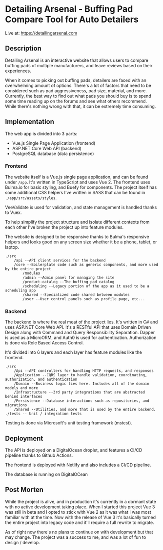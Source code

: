 # Detailing Arsenal - Buffing Pad Compare Tool for Auto Detailers

Live at: https://detailingarsenal.com

## Description

Detailing Arsenal is an interactive website that allows users to compare buffing pads of multiple manufacturers, and leave reviews based on their experiences.

When it comes to picking out buffing pads, detailers are faced with an overwhelming amount of options. There's a lot of factors that need to be considered such as pad aggressiveness, pad size, material, and more. Currently, the best way to find out what pads you should buy is to spend some time reading up on the forums and see what others recommend. While there's nothing wrong with that, it can be extremely time consuming.

## Implementation

The web app is divided into 3 parts:

-   Vue.js Single Page Application (frontend)
-   ASP.NET Core Web API (backend)
-   PostgreSQL database (data persistence)

### Frontend

The website itself is a Vue.js single page application, and can be found under `/app`. It's written in TypeScript and uses Vue 2. The frontend uses Bulma.io for basic styling, and Buefy for components. The project itself has some additional CSS helpers I've written in SASS that can be found in `./app/src/assets/styles`.

VeeValidate is used for validation, and state management is handled thanks to Vuex.

To help simplify the project structure and isolate different contexts from each other I've broken the project up into feature modules.

The website is designed to be responsive thanks to Bulma's responsive helpers and looks good on any screen size whether it be a phone, tablet, or laptop.

```
./src
    /api --API client services for the backend
    /core --Boilerplate code such as generic components, and more used by the entire project
        /modules
        /admin --Admin panel for managing the site
        /product-catalog --The buffing pad catalog
        /scheduling --Legacy portion of the app as it used to be a scheduling app
        /shared --Specialized code shared between modules
        /user --User control panels such as profile page, etc...
```

### Backend

The backend is where the real meat of the project lies. It's written in C# and uses ASP.NET Core Web API. It's a RESTful API that uses Domain Driven Design along with Command and Query Responsibility Separation. Dapper is used as a MicroORM, and Auth0 is used for authentication. Authorization is done via Role Based Access Control.

It's divided into 6 layers and each layer has feature modules like the frontend.

```
./src
    /Api --API controllers for handling HTTP requests, and responses
    /Application --CQRS layer to handle validation, coordinating, authorization, and authentication
    /Domain --Business logic lies here. Includes all of the domain models and more
    /Infrastructure --3rd party integrations that are abstracted behind interfaces
    /Persistence --Database interactions such as repositories, and migrations
    /Shared --Utilities, and more that is used by the entire backend.
./tests -- Unit / integration tests
```

Testing is done via Microsoft's unit testing framework (mstest).

## Deployment

The API is deployed on a DigitalOcean droplet, and features a CI/CD pipeline thanks to Github Actions.

The frontend is deployed with Netlify and also includes a CI/CD pipeline.

The database is running on DigitalOCean

## Post Morten

While the project is alive, and in production it's currently in a dormant state with no active development taking place. When I started this project Vue 3 was still in beta and I opted to stick with Vue 2 as it was what I was most familiar with at the time. Now with the release of Vue 3 it's basically turned the entire project into legacy code and it'll require a full rewrite to migrate.

As of right now there's no plans to continue on with development but that may change. The project was a success to me, and was a lot of fun to design / develop.
